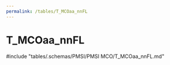 ```yaml
---
permalink: /tables/T_MCOaa_nnFL
---
```

# T_MCOaa_nnFL
<!-- SPDX-License-Identifier: MPL-2.0 -->

<!-- ATTENTION : Ne pas supprimer ou modifier la ligne ci-dessous -->
#include "tables/.schemas/PMSI/PMSI MCO/T_MCOaa_nnFL.md"
<!-- ATTENTION : Ne pas supprimer ou modifier la ligne ci-dessus -->
